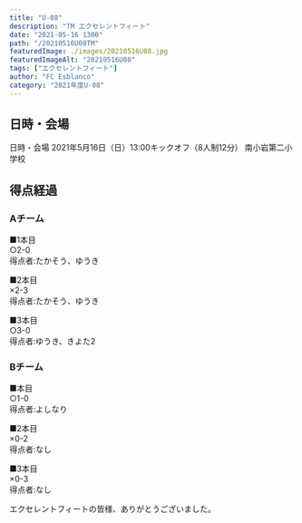 ```yaml
---
title: "U-08"
description: "TM エクセレントフィート"
date: "2021-05-16 1300"
path: "/20210516U08TM"
featuredImage: ./images/20210516U08.jpg
featuredImageAlt: "20210516U08"
tags: ["エクセレントフィート"]
author: "FC Esblanco"
category: "2021年度U-08"
---
```



## 日時・会場

日時・会場
2021年5月16日（日）13:00キックオフ（8人制12分）
南小岩第二小学校

## 得点経過

### Aチーム

■1本目  
○2-0  
得点者:たかそう、ゆうき

■2本目  
×2-3  
得点者:たかそう、ゆうき

■3本目  
○3-0  
得点者:ゆうき、きよた2

### Bチーム

■本目  
○1-0  
得点者:よしなり

■2本目  
×0-2  
得点者:なし

■3本目  
×0-3  
得点者:なし

エクセレントフィートの皆様、ありがとうございました。

